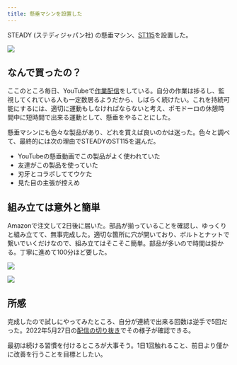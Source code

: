 ```yaml
---
title: 懸垂マシンを設置した
---
```

STEADY (ステディジャパン社) の懸垂マシン、[ST115](https://www.amazon.co.jp/dp/B09K3QQBKH)を設置した。

![](https://lh5.googleusercontent.com/CDya6VM3UXl5wloTRNi1IS34D9JZ03zC74k3tqR-juM1vhKTi56FhMH6CqOb3SrwHzbKvLQKMYRtaYLrjXoQI9YEo3E4uA7kmGFOFMhNB18MHIQ-IlW49vYuBz8rZmnpXlQbvO0CyIxYVvfEnxJQmb4i5GBE1modyBjRb6iaas9EWKzDXFImu-Qhg9AO)

なんで買ったの？
--------

ここのところ毎日、YouTubeで[作業配信](https://www.youtube.com/c/r7kamura)をしている。自分の作業は捗るし、監視してくれている人も一定数居るようだから、しばらく続けたい。これを持続可能にするには、適切に運動もしなければならないと考え、ポモドーロの休憩時間中に短時間で出来る運動として、懸垂をやることにした。

懸垂マシンにも色々な製品があり、どれを買えば良いのかは迷った。色々と調べて、最終的には次の理由でSTEADYのST115を選んだ。

*   YouTubeの懸垂動画でこの製品がよく使われていた
*   友達がこの製品を使っていた
*   刃牙とコラボしててウケた
*   見た目の主張が控えめ

組み立ては意外と簡単
----------

Amazonで注文して2日後に届いた。部品が揃っていることを確認し、ゆっくりと組み立てて、無事完成した。適切な箇所に穴が開いており、ボルトとナットで繋いでいくだけなので、組み立てはそこそこ簡単。部品が多いので時間は掛かる。丁寧に進めて100分ほど要した。

![](https://lh6.googleusercontent.com/iamEVs7SayaXRoLzkwnvOipmWv5aZWYYilxPC95KQKf9MazHbylHcP8FUJIPTnZkAyRw6sS9BzPklEYODbq1sXuyZcAUUIBwu4Opx5GovCnJQSLos0AVHpDat5n6AiSTZa5FLMRiWwwDqc-LYYQk5YWAWWfBhM2VkoWClfHFCH-xyEPdIZ-P7B1LYxGa)

![](https://lh5.googleusercontent.com/qbZcWHPW5cAgt_3PwBEQN5DkcTftFw5OPQXn28_dMixzgTXDL_evNICJmQCQ6NeLFx4hWATowpuxypgHAARrBoIPWlbby-vvecgGVRkIknuXDW9MXA15-ATe0S8uWWzeyksu5rApjfKaMzNgHCZi1cIAtGkvXRVqrdpH4JIcytObdNsvhEhBuAniMVMi)

所感
--

完成したので試しにやってみたところ、自分が連続で出来る回数は逆手で5回だった。2022年5月27日の[配信の切り抜き](https://www.youtube.com/clip/Ugkxy2NXpdlfZF0kT9s-MoCOrbB1wpWEryK9)でその様子が確認できる。

最初は続ける習慣を付けるところが大事そう。1日1回触れること、前日より僅かに改善を行うことを目標としたい。
